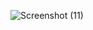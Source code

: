 
![Screenshot (11)](https://user-images.githubusercontent.com/86156637/211238767-74bffc10-df64-406f-9f64-6f89173ecb88.png)

